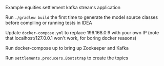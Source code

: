 Example equities settlement kafka streams application

Run `./gradlew build` the first time to generate the model source classes before compiling or running tests in IDEA

Update `docker-compose.yml` to replace 196.168.0.9 with your own IP (note that localhost/127.0.0.1 won't work,
for boring docker reasons)

Run docker-compose up to bring up Zookeeper and Kafka

Run `settlements.producers.Bootstrap` to create the topics

